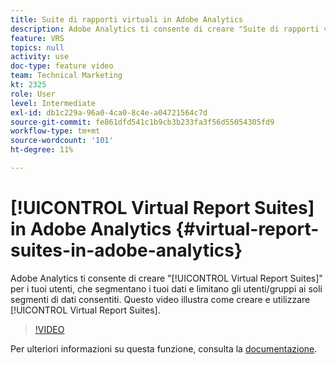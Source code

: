 ```yaml
---
title: Suite di rapporti virtuali in Adobe Analytics
description: Adobe Analytics ti consente di creare "Suite di rapporti virtuali" per i tuoi utenti, che segmentano i tuoi dati e limitano gli utenti/gruppi ai soli segmenti di dati consentiti. Questo video illustra come creare e lavorare con le suite di rapporti virtuali.
feature: VRS
topics: null
activity: use
doc-type: feature video
team: Technical Marketing
kt: 2325
role: User
level: Intermediate
exl-id: db1c229a-96a0-4ca0-8c4e-a04721564c7d
source-git-commit: fe861dfd541c1b9cb3b233fa3f56d55054305fd9
workflow-type: tm+mt
source-wordcount: '101'
ht-degree: 11%

---
```


# [!UICONTROL Virtual Report Suites] in Adobe Analytics {#virtual-report-suites-in-adobe-analytics}

Adobe Analytics ti consente di creare &quot;[!UICONTROL Virtual Report Suites]&quot; per i tuoi utenti, che segmentano i tuoi dati e limitano gli utenti/gruppi ai soli segmenti di dati consentiti. Questo video illustra come creare e utilizzare [!UICONTROL Virtual Report Suites].

>[!VIDEO](https://video.tv.adobe.com/v/25412/?quality=12)

Per ulteriori informazioni su questa funzione, consulta la [documentazione](https://experienceleague.adobe.com/docs/analytics/components/virtual-report-suites/vrs-about.html?lang=en).
